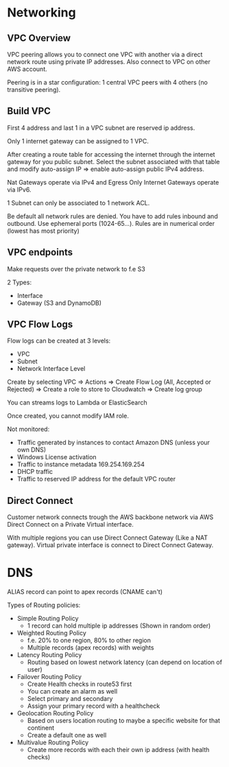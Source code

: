 # Networking

## VPC Overview

VPC peering allows you to connect one VPC with another via a direct network route using
private IP addresses. Also connect to VPC on other AWS account.

Peering is in a star configuration: 1 central VPC peers with 4 others (no transitive peering).

## Build VPC

First 4 address and last 1 in a VPC subnet are reserved ip address.

Only 1 internet gateway can be assigned to 1 VPC.

After creating a route table for accessing the internet through the internet gateway for 
you public subnet. Select the subnet associated with that table and modify auto-assign IP
=> enable auto-assign public IPv4 address.

Nat Gateways operate via IPv4 and Egress Only Internet Gateways operate via IPv6.

1 Subnet can only be associated to 1 network ACL.

Be default all network rules are denied. You have to add rules inbound and outbound.
Use ephemeral ports (1024-65...). Rules are in numerical order (lowest has most priority)

## VPC endpoints

Make requests over the private network to f.e S3

2 Types:
- Interface
- Gateway (S3 and DynamoDB)

## VPC Flow Logs

Flow logs can be created at 3 levels:

- VPC 
- Subnet
- Network Interface Level

Create by selecting VPC => Actions => Create Flow Log (All, Accepted or Rejected)
=> Create a role to store to Cloudwatch => Create log group

You can streams logs to Lambda or ElasticSearch

Once created, you cannot modify IAM role.

Not monitored:
- Traffic generated by instances to contact Amazon DNS (unless your own DNS)
- Windows License activation
- Traffic to instance metadata 169.254.169.254
- DHCP traffic
- Traffic to reserved IP address for the default VPC router

## Direct Connect

Customer network connects trough the AWS backbone network via AWS Direct Connect on a 
Private Virtual interface.

With multiple regions you can use Direct Connect Gateway (Like a NAT gateway).
Virtual private interface is connect to Direct Connect Gateway.

# DNS

ALIAS record can point to apex records (CNAME can't)

Types of Routing policies:
- Simple Routing Policy
    - 1 record can hold multiple ip addresses (Shown in random order)
- Weighted Routing Policy
    - f.e. 20% to one region, 80% to other region
    - Multiple records (apex records) with weights
- Latency Routing Policy
    - Routing based on lowest network latency (can depend on location of user)
- Failover Routing Policy
    - Create Health checks in route53 first
    - You can create an alarm as well
    - Select primary and secondary
    - Assign your primary record with a healthcheck
- Geolocation Routing Policy
    - Based on users location routing to maybe a specific website for that continent
    - Create a default one as well
- Multivalue Routing Policy
    - Create more records with each their own ip address (with health checks)
    





